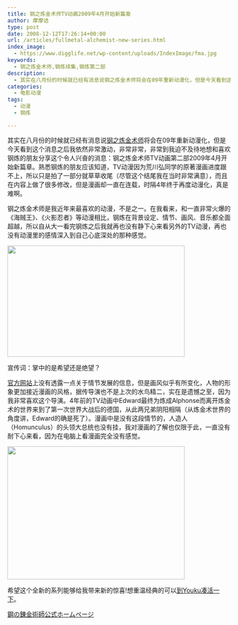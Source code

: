 ```yaml
---
title: 钢之炼金术师TV动画2009年4月开始新篇章
author: 摩摩诘
type: post
date: 2008-12-12T17:26:14+00:00
url: /articles/fullmetal-alchemist-new-series.html
index_image:
  - https://www.digglife.net/wp-content/uploads/IndexImage/fma.jpg
keywords:
  - 钢之炼金术师,钢炼续集,钢炼第二部
description:
  - 其实在八月份的时候就已经有消息说钢之炼金术师将会在09年重新动漫化，但是今天看到这个消息之后我依然非常激动，非常非常，非常到我迫不及待地想和喜欢钢炼的朋友分享这个令人兴奋的消息：钢之炼金术师TV动画2009年4月开始新篇章。
categories:
  - 电影动漫
tags:
  - 动漫
  - 钢炼

---
```

其实在八月份的时候就已经有消息说<a title="钢之炼金术师全介绍" href="http://zh.wikipedia.org/wiki/%E9%8B%BC%E4%B9%8B%E9%8D%8A%E9%87%91%E8%A1%93%E5%B8%AB" target="_blank">钢之炼金术师</a>将会在09年重新动漫化，但是今天看到这个消息之后我依然非常激动，非常非常，非常到我迫不及待地想和喜欢钢炼的朋友分享这个令人兴奋的消息：钢之炼金术师TV动画第二部2009年4月开始新篇章。熟悉钢炼的朋友应该知道，TV动漫因为荒川弘同学的原著漫画进度跟不上，所以只是拍了一部分就草草收尾（尽管这个结尾我在当时非常满意），而且在内容上做了很多修改，但是漫画却一直在连载，时隔4年终于再度动漫化，真是难啊。

<!--more-->

钢之炼金术师是我近年来最喜欢的动漫，不是之一。在我看来，和一直非常火爆的《海贼王》、《火影忍者》等动漫相比，钢炼在背景设定、情节、画风、音乐都全面超越，所以自从大一看完钢炼之后我就再也没有静下心来看另外的TV动漫，再也没有动漫里的感情深入到自己心底深处的那种感觉。

<div style="width: 410px" class="wp-caption alignnone">
  <img title="钢之炼金术师动漫化重开" src="https://www.digglife.net/wp-content/uploads/archive/hagane01.gif" alt="" width="400" height="251" />
  
  <p class="wp-caption-text">
    宣传词：掌中的是希望还是绝望？
  </p>
</div>

[官方网站][1]上没有透露一点关于情节发展的信息，但是画风似乎有所变化，人物的形象更加接近漫画的风格，据传导演也不是上次的水鸟精二，实在是遗憾之至，因为我非常喜欢这个导演。4年前的TV动画中Edward最终为炼成Alphonse而离开炼金术的世界来到了第一次世界大战后的德国，从此两兄弟阴阳相隔（从炼金术世界的角度讲，Edward的确是死了）。漫画中是没有这段情节的，人造人（Homunculus）的头领大总统也没有挂，我对漫画的了解也仅限于此，一直没有耐下心来看，因为在电脑上看漫画完全没有感觉。

[<img class="alignnone" title="钢炼动画重开" src="https://www.digglife.net/wp-content/uploads/archive/hagaren_04.jpg" alt="" width="400" height="300" />][2]

希望这个全新的系列能够给我带来新的惊喜!想重温经典的可以<a title="钢之炼金术师在线观看" href="http://www.youku.com/playlist_show/id_2585610.html" target="_blank">到Youku凑活一下</a>。

[鋼の錬金術師公式ホームページ][3]

 [1]: http://www.hagaren.jp/ "钢炼官网"
 [2]: http://picasaweb.google.com/lh/photo/jYfuTZn7WwS0Lh9dxbvE7Q
 [3]: http://www.hagaren.jp/ "鋼の錬金術師公式サイト"
